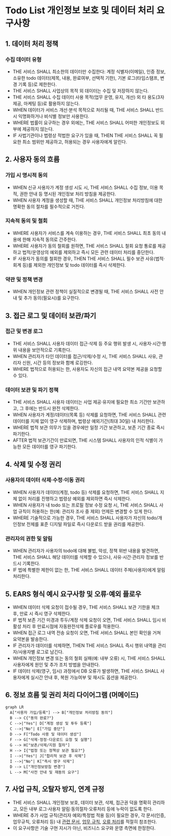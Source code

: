# Todo List 개인정보 보호 및 데이터 처리 요구사항

## 1. 데이터 처리 정책

### 수집 데이터 유형
- THE 서비스 SHALL 최소한의 데이터만 수집한다: 계정 식별자(이메일), 인증 정보, 소유한 todo 데이터(제목, 내용, 완료여부, 선택적 기한), 기본 로그(타임스탬프, 변경 기록 등)로 제한한다.
- THE 서비스 SHALL 사업상의 목적 외 데이터는 수집 및 저장하지 않는다.
- THE 서비스 SHALL 수집 데이터 사용 목적(업무 운영, 유지, 개선) 외 타 용도(3자 제공, 마케팅 등)로 활용하지 않는다.
- WHEN 데이터가 서비스 개선·분석 목적으로 처리될 때, THE 서비스 SHALL 반드시 익명화하거나 비식별 정보만 사용한다.
- WHERE 법률이 요구하는 경우 외에는, THE 서비스 SHALL 어떠한 개인정보도 외부에 제공하지 않는다.
- IF 사법기관이나 법령상 적법한 요구가 있을 때, THEN THE 서비스 SHALL 꼭 필요한 최소 범위만 제공하고, 허용되는 경우 사용자에게 알린다.

## 2. 사용자 동의 흐름

### 가입 시 명시적 동의
- WHEN 신규 사용자가 계정 생성 시도 시, THE 서비스 SHALL 수집 정보, 이용 목적, 권한 안내 등 명시된 개인정보 처리 방침을 제공한다.
- WHEN 사용자 계정을 생성할 때, THE 서비스 SHALL 개인정보 처리방침에 대한 명확한 동의 절차를 필수적으로 거친다.

### 지속적 동의 및 철회
- WHERE 사용자가 서비스를 계속 이용하는 경우, THE 서비스 SHALL 최초 동의 내용에 한해 지속적 동의로 간주한다.
- WHERE 사용자가 동의 철회를 원하면, THE 서비스 SHALL 철회 요청 통로를 제공하고 법적/운영상의 예외를 제외하고 즉시 모든 관련 데이터 처리를 중단한다.
- IF 사용자가 동의를 철회한 경우, THEN THE 서비스 SHALL 필수 보관 사유(법적·회계 등)를 제외한 개인정보 및 todo 데이터를 즉시 삭제한다.

### 약관 및 정책 변경
- WHEN 개인정보 관련 정책이 실질적으로 변경될 때, THE 서비스 SHALL 사전 안내 및 추가 동의(필요시)를 요구한다.

## 3. 접근 로그 및 데이터 보관/파기

### 접근 및 변경 로그
- THE 서비스 SHALL 사용자 데이터 접근·삭제 등 주요 행위 발생 시, 사용자·시간·행위 내용을 보안적으로 기록한다.
- WHEN 관리자가 타인 데이터를 접근/삭제/수정 시, THE 서비스 SHALL 사유, 관리자 신원, 시간 등의 정보와 함께 로깅한다.
- WHERE 법적으로 허용되는 한, 사용자도 자신의 접근 내역 요약본 제공을 요청할 수 있다.

### 데이터 보관 및 파기 정책
- THE 서비스 SHALL 사용자 데이터는 사업 제공·유지에 필요한 최소 기간만 보관하고, 그 후에는 반드시 완전 삭제한다.
- WHEN 사용자가 계정/데이터(목록 등) 삭제를 요청하면, THE 서비스 SHALL 관련 데이터를 지체 없이 영구 삭제하며, 법령상 예외기간(최대 30일) 내 처리한다.
- WHERE 법적 보관 의무가 있을 경우에만 일정 기간 보관하고, 보존 기간 종료 즉시 파기한다.
- AFTER 법적 보관기간이 만료되면, THE 시스템 SHALL 사용자의 인적 식별이 가능한 모든 데이터를 영구 파기한다.

## 4. 삭제 및 수정 권리

### 사용자의 데이터 삭제·수정·이동 권리
- WHEN 사용자가 데이터(계정, todo 등) 삭제를 요청하면, THE 서비스 SHALL 지체 없이 처리를 진행하고 법령상 예외를 제외하면 즉시 삭제한다.
- WHEN 사용자가 내 todo 또는 프로필 정보 수정 요청 시, THE 서비스 SHALL 사업 규칙이 허용하는 한(예: 관리자 조사 중 제외) 언제든 변경할 수 있게 한다.
- WHERE 기술적으로 가능한 경우, THE 서비스 SHALL 사용자가 자신의 todo/개인정보 전체를 표준 디지털 파일로 즉시 다운로드 받을 권리를 제공한다.

### 관리자의 권한 및 알림
- WHEN 관리자가 사용자의 todo에 대해 불법, 악성, 정책 위반 내용을 발견하면, THE 서비스 SHALL 해당 데이터를 삭제할 수 있으나, 사유·시간·관리자 정보를 반드시 기록한다.
- IF 법에 특별한 제한이 없는 한, THE 서비스 SHALL 데이터 주체(사용자)에게 알림 처리한다.

## 5. EARS 형식 예시 요구사항 및 오류·예외 플로우

- WHEN 데이터 삭제 요청이 접수될 경우, THE 서비스 SHALL 보관 기한을 체크 후, 만료 시 즉시 영구 삭제한다.
- IF 법적 보존 기간 미경과 투두/계정 삭제 요청이 오면, THE 서비스 SHALL 임시 비활성 처리 후 만료시점에 자동완전삭제 플로우를 적용한다.
- WHEN 접근 로그 내역 전송 요청이 오면, THE 서비스 SHALL 본인 확인을 거쳐 요약본을 발송한다.
- IF 관리자가 데이터를 삭제하면, THEN THE 서비스 SHALL 즉시 행위 내역을 관리자/사용자별 로그로 남긴다.
- WHEN 개인정보 변경 또는 동의 철회 실패(예: 내부 오류) 시, THE 서비스 SHALL 사용자에게 원인 및 추가 조치 방법을 안내한다.
- IF 데이터 삭제(영구, 임시) 과정에서 DB 오류가 발생하면, THE 서비스 SHALL 사용자에게 실시간 안내 후, 복원 가능여부 및 재시도 옵션을 제공한다.

## 6. 정보 흐름 및 권리 처리 다이어그램 (머메이드)

```mermaid
graph LR
  A["사용자 가입/등록"] --> B["개인정보 처리방침 동의"]
  B --> C{"동의 완료?"}
  C -->|"Yes"| D["계정 생성 및 투두 등록"]
  C -->|"No"| E["가입 중단"]
  D --> F["Todo 사용 및 데이터 생성"]
  F --> G["삭제·정정·다운로드 요청 및 실행"]
  G --> H["보존/삭제/지원 절차"]
  H --> I{"법정 또는 정책상 보관 필요?"}
  I -->|"Yes"| J["합리적 보관 후 삭제"]
  I -->|"No"| K["즉시 영구 삭제"]
  D --> L["개인정보방침 변경"]
  L --> M["사전 안내 및 재동의 요구"]
```

## 7. 사업 규칙, 오탈자 방지, 연계 규정
- THE 서비스 SHALL 개인정보 보호, 데이터 보관, 삭제, 접근권 덕을 명확히 관리하고, 모든 내부 로그·사용자 알림·동의절차·오류처리 등에 누락이 없도록 한다.
- WHERE 추가 사업 규칙(관리자 예외/특정법 적용 등)이 필요한 경우, 각 문서(인증, 업무규칙, 오류처리 등) 내 [관련 문서](./02-user-roles-and-authentication.md), [업무 규칙](./08-business-rules.md), [오류 처리](./07-error-handling-and-recovery.md)를 적절히 참조한다.
- 이 요구사항은 기술 구현 지시가 아닌, 비즈니스 요구와 운영 측면에 한정한다.